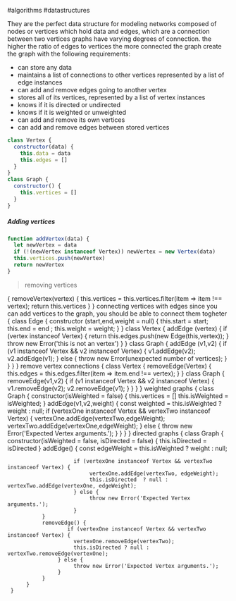 #algorithms #datastructures



They are the perfect data structure for modeling networks
composed of nodes or vertices which hold data and edges, which are a connection between two vertices
graphs have varying degrees of connection. the higher the ratio of edges to vertices the more connected the graph
create the graph with the following requirements:

- can store any data
- maintains a list of connections to other vertices represented by a list of edge instances
- can add and remove edges going to another vertex
- stores all of its vertices, represented by a list of vertex instances
- knows if it is directed or undirected
- knows if it is weighted or unweighted
- can add and remove its own vertices
- can add and remove edges between stored vertices

```js
class Vertex {
  constructor(data) {
    this.data = data
    this.edges = []
  }
}
class Graph {
  constructor() {
    this.vertices = []
  }
}
```

##### Adding vertices

```js
function addVertex(data) {
  let newVertex = data
  if (!(newVertex instanceof Vertex)) newVertex = new Vertex(data)
  this.vertices.push(newVertex)
  return newVertex
}
```

> removing vertices

{
removeVertex(vertex) {
this.vertices = this.vertices.filter(item => item !== vertex);
return this.vertices
}
}
connecting vertices with edges
since you can add vertices to the graph, you should be able to connect them togheter
{
class Edge {
constructor (start,end,weight = null) {
this.start = start;
this.end = end ;
this.weight = weight;
}
}
class Vertex {
addEdge (vertex) {
if (vertex instanceof Vertex) {
return this.edges.push(new Edge(this,vertex));
}
throw new Error('this is not an vertex')
}
}
class Graph {
addEdge (v1,v2) {
if (v1 instanceof Vertex && v2 instanceof Vertex) {
v1.addEdge(v2);
v2.addEdge(v1);
}
else {
throw new Error(unexpected number of vertices);
}
}
}
}
remove vertex connections
{
class Vertex {
removeEdge(Vertex) {
this.edges = this.edges.filter(item => item.end !== vertex);
}
}
class Graph {
removeEdge(v1,v2) {
if (v1 instanceof Vertex && v2 instanceof Vertex) {
v1.removeEdge(v2);
v2.removeEdge(v1);
}
}
}
}
weighted graphs
{
class Graph {
constructor(isWeighted = false) {
this.vertices = []
this.isWeighted = isWeighted;
}
addEdge(v1,v2,weight) {
const weighted = this.isWeighted ? weight : null;
if (vertexOne instanceof Vertex && vertexTwo instanceof Vertex) {
vertexOne.addEdge(vertexTwo,edgeWeight);
vertexTwo.addEdge(vertexOne,edgeWeight);
} else {
throw new Error('Expected Vertex arguments.');
}
}
}
}
directed graphs
{
class Graph {
constructor(isWeighted = false, isDirected = false) {
this.isDirected = isDirected
}
addEdge() {
const edgeWeight = this.isWeighted ? weight : null;

                         if (vertexOne instanceof Vertex && vertexTwo instanceof Vertex) {
                              vertexOne.addEdge(vertexTwo, edgeWeight);
                              this.isDirected  ? null : vertexTwo.addEdge(vertexOne, edgeWeight);
                         } else {
                              throw new Error('Expected Vertex arguments.');
                         }
               }
               removeEdge() {
                       if (vertexOne instanceof Vertex && vertexTwo instanceof Vertex) {
                         vertexOne.removeEdge(vertexTwo);
                         this.isDirected ? null : vertexTwo.removeEdge(vertexOne);
                    } else {
                         throw new Error('Expected Vertex arguments.');
                    }
               }
          }
     }
